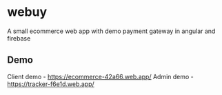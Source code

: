 # webuy
A small ecommerce web app with demo payment gateway in angular and firebase

## Demo

Client demo - https://ecommerce-42a66.web.app/
Admin demo  - https://tracker-f6e1d.web.app/
